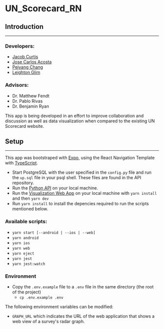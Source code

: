 # UN_Scorecard_RN

## Introduction

---

### Developers:

- [Jacob Curtis](https://github.com/nnazo)
- [Jose Carlos Acosta](https://github.com/Josekeitor)
- [Peiyang Chang](https://github.com/peiyang-chang)
- [Leighton Glim](https://github.com/leightonglim)

### Advisors:

- Dr. Matthew Fendt
- Dr. Pablo Rivas
- Dr. Benjamin Ryan

This app is being developed in an effort to improve collaboration and discussion as well as data visualization when compared to the existing UN Scorecard website.

## Setup

---

This app was bootstraped with [Expo](https://expo.io), using the React Navigation Template with [TypeScript](https://www.typescriptlang.org).

- Start PostgreSQL with the user specified in the `config.py` file and run the `up.sql` file in your psql shell. These files are found in the API repository.
- Run the [Python API](https://github.com/mwfendt/UN_Scorecard) on your local machine.
- Run the [Visualization Web App](https://github.com/CSI3374-SPM/un-scorecard-visualization) on your local machine with `yarn install` and then `yarn dev`
- Run `yarn install` to install the depencies required to run the scripts mentioned below.

### Available scripts:

- `yarn start [--android | --ios | --web]`
- `yarn android`
- `yarn ios`
- `yarn web`
- `yarn eject`
- `yarn jest`
- `yarn jest:watch`

### Environment

- Copy the `.env.example` file to a `.env` file in the same directory (the root of the project)
  - `cp .env.example .env`

The following environment variables can be modified:

- `GRAPH_URL` which indicates the URL of the web application that shows a web view of a survey's radar graph.
